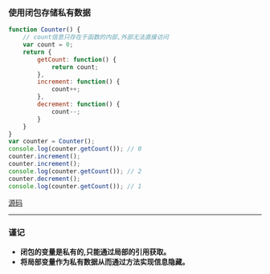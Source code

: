 ### 使用闭包存储私有数据

```javascript
function Counter() {
    // count信息只存在于函数的内部,外部无法直接访问
    var count = 0;
    return {
        getCount: function() {
            return count;
        },
        increment: function() {
            count++;
        },
        decrement: function() {
            count--;
        }
    }
}
var counter = Counter();
console.log(counter.getCount()); // 0
counter.increment();
counter.increment();
console.log(counter.getCount()); // 2
counter.decrement();
console.log(counter.getCount()); // 1
```
[源码](item35/demo.js)

------

### 谨记
+ **闭包的变量是私有的,只能通过局部的引用获取。**
+ **将局部变量作为私有数据从而通过方法实现信息隐藏。**